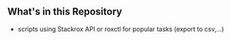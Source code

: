 ## What's in this Repository
* scripts using Stackrox API or roxctl for popular tasks (export to csv,...)
